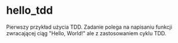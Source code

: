 # hello_tdd

Pierwszy przykład użycia TDD.
Zadanie polega na napisaniu funkcji zwracającej ciąg "Hello, World!" ale z zastosowaniem cyklu TDD.
